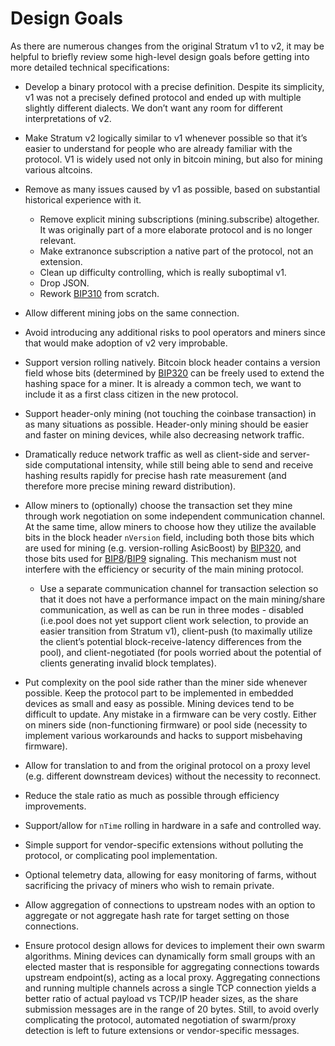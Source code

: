 # Design Goals
As there are numerous changes from the original Stratum v1 to v2, it may be helpful to briefly review some high-level design goals before getting into more detailed technical specifications:

- Develop a binary protocol with a precise definition.
  Despite its simplicity, v1 was not a precisely defined protocol and ended up with multiple slightly different dialects.
  We don’t want any room for different interpretations of v2.

- Make Stratum v2 logically similar to v1 whenever possible so that it’s easier to understand for people who are already familiar with the protocol.
  V1 is widely used not only in bitcoin mining, but also for mining various altcoins.

- Remove as many issues caused by v1 as possible, based on substantial historical experience with it.
  - Remove explicit mining subscriptions (mining.subscribe) altogether. It was originally part of a more elaborate protocol and is no longer relevant.
  - Make extranonce subscription a native part of the protocol, not an extension.
  - Clean up difficulty controlling, which is really suboptimal v1.
  - Drop JSON.
  - Rework [BIP310](https://github.com/bitcoin/bips/blob/master/bip-0310.mediawiki) from scratch.

- Allow different mining jobs on the same connection. 

- Avoid introducing any additional risks to pool operators and miners since that would make adoption of v2 very improbable.

- Support version rolling natively.
  Bitcoin block header contains a version field whose bits (determined by [BIP320](https://github.com/bitcoin/bips/blob/master/bip-0320.mediawiki) can be freely used to extend the hashing space for a miner.
  It is already a common tech, we want to include it as a first class citizen in the new protocol.

- Support header-only mining (not touching the coinbase transaction) in as many situations as possible.
  Header-only mining should be easier and faster on mining devices, while also decreasing network traffic.

- Dramatically reduce network traffic as well as client-side and server-side computational intensity, while still being able to send and receive hashing results rapidly for precise hash rate measurement (and therefore more precise mining reward distribution).

- Allow miners to (optionally) choose the transaction set they mine through work negotiation on some independent communication channel.
  At the same time, allow miners to choose how they utilize the available bits in the block header `nVersion` field, including both those bits which are used for mining (e.g. version-rolling AsicBoost) by [BIP320](https://github.com/bitcoin/bips/blob/master/bip-0320.mediawiki), and those bits used for [BIP8](https://github.com/bitcoin/bips/blob/master/bip-0008.mediawiki)/[BIP9](https://github.com/bitcoin/bips/tree/master/bip-0009) signaling.
  This mechanism must not interfere with the efficiency or security of the main mining protocol.
  - Use a separate communication channel for transaction selection so that it does not have a performance impact on the main mining/share communication, as well as can be run in three modes - disabled (i.e.pool does not yet support client work selection, to provide an easier transition from Stratum v1), client-push (to maximally utilize the client’s potential block-receive-latency differences from the pool), and client-negotiated (for pools worried about the potential of clients generating invalid block templates).

- Put complexity on the pool side rather than the miner side whenever possible.
  Keep the protocol part to be implemented in embedded devices as small and easy as possible.
  Mining devices tend to be difficult to update.
  Any mistake in a firmware can be very costly.
  Either on miners side (non-functioning firmware) or pool side (necessity to implement various workarounds and hacks to support misbehaving firmware).

- Allow for translation to and from the original protocol on a proxy level (e.g. different downstream devices) without the necessity to reconnect.

- Reduce the stale ratio as much as possible through efficiency improvements.

- Support/allow for `nTime` rolling in hardware in a safe and controlled way.

- Simple support for vendor-specific extensions without polluting the protocol, or complicating pool implementation.

- Optional telemetry data, allowing for easy monitoring of farms, without sacrificing the privacy of miners who wish to remain private.

- Allow aggregation of connections to upstream nodes with an option to aggregate or not aggregate hash rate for target setting on those connections.

- Ensure protocol design allows for devices to implement their own swarm algorithms.
  Mining devices can dynamically form small groups with an elected master that is responsible for aggregating connections towards upstream endpoint(s), acting as a local proxy.
  Aggregating connections and running multiple channels across a single TCP connection yields a better ratio of actual payload vs TCP/IP header sizes, as the share submission messages are in the range of 20 bytes.
  Still, to avoid overly complicating the protocol, automated negotiation of swarm/proxy detection is left to future extensions or vendor-specific messages.
